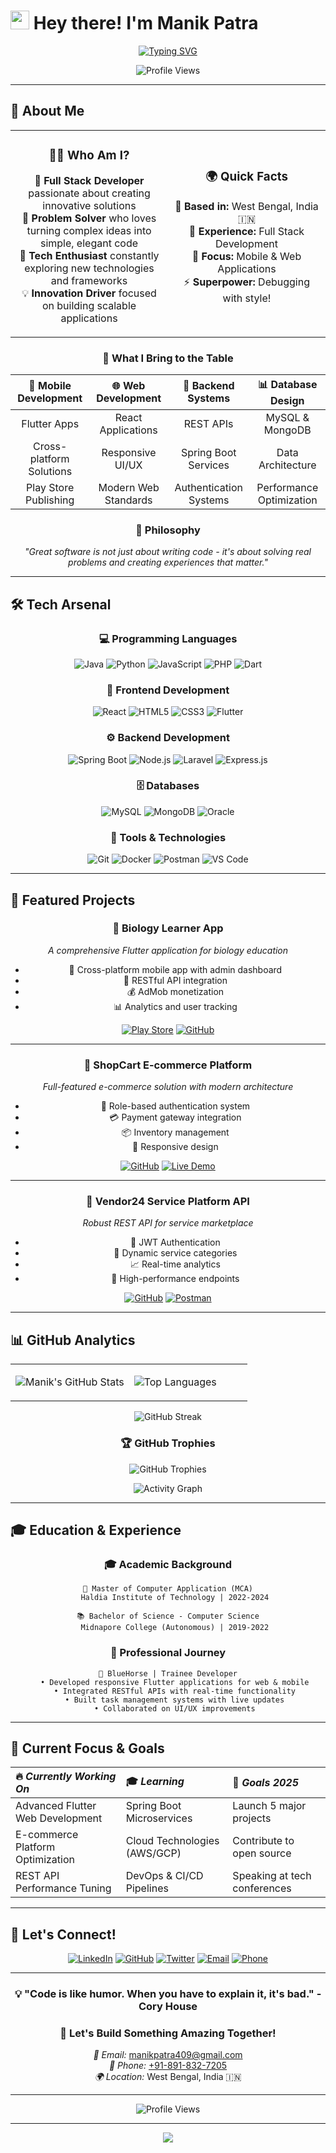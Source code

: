 # <img src="https://raw.githubusercontent.com/MartinHeinz/MartinHeinz/master/wave.gif" width="30px" height="30px" /> Hey there! I'm Manik Patra

<div align="center">
  
  [![Typing SVG](https://readme-typing-svg.demolab.com?font=Fira+Code&weight=500&size=18&duration=3000&pause=1000&color=00D9FF&center=true&vCenter=true&multiline=true&width=600&height=80&lines=Full+Stack+Developer;Flutter+Enthusiast+%7C+Mobile+Expert;REST+API+Specialist;Transforming+Ideas+into+Code)](https://git.io/typing-svg)
  
</div>

<p align="center">
  <img src="https://komarev.com/ghpvc/?username=yourusername&label=Profile%20views&color=0e75b6&style=flat" alt="Profile Views" />
</p>

---

## 🚀 About Me

<div align="center">
<table>
<tr>
<td align="center" width="50%">

### 👨‍💻 Who Am I?
🎯 **Full Stack Developer** passionate about creating innovative solutions  
🌟 **Problem Solver** who loves turning complex ideas into simple, elegant code  
🚀 **Tech Enthusiast** constantly exploring new technologies and frameworks  
💡 **Innovation Driver** focused on building scalable applications

</td>
<td align="center" width="50%">

### 🌍 Quick Facts
📍 **Based in:** West Bengal, India 🇮🇳  
💼 **Experience:** Full Stack Development  
🎯 **Focus:** Mobile & Web Applications  
⚡ **Superpower:** Debugging with style!

</td>
</tr>
</table>

### 🎨 What I Bring to the Table

<div align="center">

| 📱 **Mobile Development** | 🌐 **Web Development** | 🔧 **Backend Systems** | 📊 **Database Design** |
|:---:|:---:|:---:|:---:|
| Flutter Apps | React Applications | REST APIs | MySQL & MongoDB |
| Cross-platform Solutions | Responsive UI/UX | Spring Boot Services | Data Architecture |
| Play Store Publishing | Modern Web Standards | Authentication Systems | Performance Optimization |

</div>

### 💭 Philosophy
*"Great software is not just about writing code - it's about solving real problems and creating experiences that matter."*

</div>

---

## 🛠️ Tech Arsenal

<div align="center">

### 💻 Programming Languages
![Java](https://img.shields.io/badge/Java-ED8B00?style=for-the-badge&logo=openjdk&logoColor=white)
![Python](https://img.shields.io/badge/Python-3776AB?style=for-the-badge&logo=python&logoColor=white)
![JavaScript](https://img.shields.io/badge/JavaScript-F7DF1E?style=for-the-badge&logo=javascript&logoColor=black)
![PHP](https://img.shields.io/badge/PHP-777BB4?style=for-the-badge&logo=php&logoColor=white)
![Dart](https://img.shields.io/badge/Dart-0175C2?style=for-the-badge&logo=dart&logoColor=white)

### 🎨 Frontend Development
![React](https://img.shields.io/badge/React-20232A?style=for-the-badge&logo=react&logoColor=61DAFB)
![HTML5](https://img.shields.io/badge/HTML5-E34F26?style=for-the-badge&logo=html5&logoColor=white)
![CSS3](https://img.shields.io/badge/CSS3-1572B6?style=for-the-badge&logo=css3&logoColor=white)
![Flutter](https://img.shields.io/badge/Flutter-02569B?style=for-the-badge&logo=flutter&logoColor=white)

### ⚙️ Backend Development
![Spring Boot](https://img.shields.io/badge/Spring_Boot-6DB33F?style=for-the-badge&logo=spring-boot&logoColor=white)
![Node.js](https://img.shields.io/badge/Node.js-339933?style=for-the-badge&logo=nodedotjs&logoColor=white)
![Laravel](https://img.shields.io/badge/Laravel-FF2D20?style=for-the-badge&logo=laravel&logoColor=white)
![Express.js](https://img.shields.io/badge/Express.js-404D59?style=for-the-badge)

### 🗄️ Databases
![MySQL](https://img.shields.io/badge/MySQL-005C84?style=for-the-badge&logo=mysql&logoColor=white)
![MongoDB](https://img.shields.io/badge/MongoDB-4EA94B?style=for-the-badge&logo=mongodb&logoColor=white)
![Oracle](https://img.shields.io/badge/Oracle-F80000?style=for-the-badge&logo=oracle&logoColor=white)

### 🔧 Tools & Technologies
![Git](https://img.shields.io/badge/GIT-E44C30?style=for-the-badge&logo=git&logoColor=white)
![Docker](https://img.shields.io/badge/Docker-2496ED?style=for-the-badge&logo=docker&logoColor=white)
![Postman](https://img.shields.io/badge/Postman-FF6C37?style=for-the-badge&logo=postman&logoColor=white)
![VS Code](https://img.shields.io/badge/Visual_Studio_Code-0078D4?style=for-the-badge&logo=visual%20studio%20code&logoColor=white)

</div>

---

## 🎯 Featured Projects

<div align="center">

### 🧬 Biology Learner App
*A comprehensive Flutter application for biology education*
- 📱 Cross-platform mobile app with admin dashboard
- 🔄 RESTful API integration
- 💰 AdMob monetization
- 📊 Analytics and user tracking

[![Play Store](https://img.shields.io/badge/Google_Play-414141?style=for-the-badge&logo=google-play&logoColor=white)](https://play.google.com/store/apps/details?id=your.app.id)
[![GitHub](https://img.shields.io/badge/Source_Code-181717?style=for-the-badge&logo=github)](https://github.com/yourusername/biology-learner)

---

### 🛒 ShopCart E-commerce Platform
*Full-featured e-commerce solution with modern architecture*
- 🔐 Role-based authentication system
- 💳 Payment gateway integration
- 📦 Inventory management
- 📱 Responsive design

[![GitHub](https://img.shields.io/badge/View_Project-181717?style=for-the-badge&logo=github)](https://github.com/yourusername/shopcart)
[![Live Demo](https://img.shields.io/badge/Live_Demo-00C7B7?style=for-the-badge&logo=netlify&logoColor=white)](https://your-demo-link.com)

---

### 🔧 Vendor24 Service Platform API
*Robust REST API for service marketplace*
- 🔐 JWT Authentication
- 📂 Dynamic service categories
- 📈 Real-time analytics
- 🚀 High-performance endpoints

[![GitHub](https://img.shields.io/badge/API_Docs-181717?style=for-the-badge&logo=github)](https://github.com/yourusername/vendor24)
[![Postman](https://img.shields.io/badge/API_Collection-FF6C37?style=for-the-badge&logo=postman&logoColor=white)](https://documenter.getpostman.com/view/your-collection)

</div>

---

## 📊 GitHub Analytics

<div align="center">
<table>
<tr>
<td width="50%">

![Manik's GitHub Stats](https://github-readme-stats.vercel.app/api?username=yourusername&show_icons=true&theme=tokyonight&hide_border=true&bg_color=0D1117&title_color=00D9FF&icon_color=00D9FF&text_color=FFFFFF)

</td>
<td width="50%">

![Top Languages](https://github-readme-stats.vercel.app/api/top-langs/?username=yourusername&layout=compact&theme=tokyonight&hide_border=true&bg_color=0D1117&title_color=00D9FF&text_color=FFFFFF)

</td>
</tr>
</table>

![GitHub Streak](https://github-readme-streak-stats.herokuapp.com/?user=yourusername&theme=tokyonight&hide_border=true&background=0D1117&stroke=00D9FF&ring=00D9FF&fire=FF6B6B&currStreakLabel=00D9FF)

### 🏆 GitHub Trophies
![GitHub Trophies](https://github-profile-trophy.vercel.app/?username=yourusername&theme=tokyonight&no-frame=true&no-bg=true&margin-w=4&row=1)

![Activity Graph](https://github-readme-activity-graph.vercel.app/graph?username=yourusername&theme=tokyo-night&hide_border=true&bg_color=0D1117&color=00D9FF&line=00D9FF&point=FF6B6B)

</div>

---

## 🎓 Education & Experience

<div align="center">

### 🎓 Academic Background
```
📖 Master of Computer Application (MCA)
   Haldia Institute of Technology | 2022-2024
   
📚 Bachelor of Science - Computer Science
   Midnapore College (Autonomous) | 2019-2022
```

### 💼 Professional Journey
```
🏢 BlueHorse | Trainee Developer
   • Developed responsive Flutter applications for web & mobile
   • Integrated RESTful APIs with real-time functionality
   • Built task management systems with live updates
   • Collaborated on UI/UX improvements
```

</div>

---

## 🎯 Current Focus & Goals

<div align="center">

| 🔥 *Currently Working On* | 🎓 *Learning* | 🎯 *Goals 2025* |
|:---|:---|:---|
| Advanced Flutter Web Development | Spring Boot Microservices | Launch 5 major projects |
| E-commerce Platform Optimization | Cloud Technologies (AWS/GCP) | Contribute to open source |
| REST API Performance Tuning | DevOps & CI/CD Pipelines | Speaking at tech conferences |

</div>

---

## 🤝 Let's Connect!

<div align="center">

[![LinkedIn](https://img.shields.io/badge/LinkedIn-0077B5?style=for-the-badge&logo=linkedin&logoColor=white)](https://linkedin.com/in/yourprofile)
[![GitHub](https://img.shields.io/badge/GitHub-100000?style=for-the-badge&logo=github&logoColor=white)](https://github.com/yourusername)
[![Twitter](https://img.shields.io/badge/Twitter-1DA1F2?style=for-the-badge&logo=twitter&logoColor=white)](https://twitter.com/yourhandle)
[![Email](https://img.shields.io/badge/Email-D14836?style=for-the-badge&logo=gmail&logoColor=white)](mailto:manikpatra409@gmail.com)
[![Phone](https://img.shields.io/badge/Phone-25D366?style=for-the-badge&logo=whatsapp&logoColor=white)](tel:+918918327205)

</div>

---

<div align="center">
  
<div align="center">
  
### 💡 "Code is like humor. When you have to explain it, it's bad." - Cory House

### 💌 Let's Build Something Amazing Together!

*📧 Email:* [manikpatra409@gmail.com](mailto:manikpatra409@gmail.com)  
*📱 Phone:* [+91-891-832-7205](tel:+918918327205)  
*🌍 Location:* West Bengal, India 🇮🇳

---

![Profile Views](https://komarev.com/ghpvc/?username=yourusername&color=00D9FF&style=for-the-badge&label=PROFILE+VIEWS)

</div>

---

<div align="center">
  <img src="https://capsule-render.vercel.app/api?type=waving&color=gradient&customColorList=6,11,20&height=100&section=footer&text=Thanks%20for%20visiting!&fontSize=16&fontColor=fff&animation=twinkling"/>
</div>